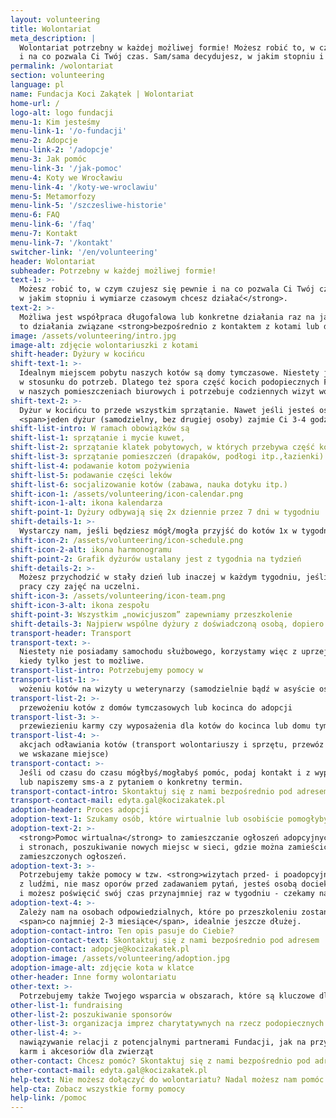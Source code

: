 ```yaml
---
layout: volunteering
title: Wolontariat
meta_description: |
  Wolontariat potrzebny w każdej możliwej formie! Możesz robić to, w czym czujesz się pewnie
  i na co pozwala Ci Twój czas. Sam/sama decydujesz, w jakim stopniu i wymiarze czasowym chcesz działać.
permalink: /wolontariat
section: volunteering
language: pl
name: Fundacja Koci Zakątek | Wolontariat
home-url: /
logo-alt: logo fundacji
menu-1: Kim jesteśmy
menu-link-1: '/o-fundacji'
menu-2: Adopcje
menu-link-2: '/adopcje'
menu-3: Jak pomóc
menu-link-3: '/jak-pomoc'
menu-4: Koty we Wrocławiu
menu-link-4: '/koty-we-wroclawiu'
menu-5: Metamorfozy
menu-link-5: '/szczesliwe-historie'
menu-6: FAQ
menu-link-6: '/faq'
menu-7: Kontakt
menu-link-7: '/kontakt'
switcher-link: '/en/volunteering'
header: Wolontariat
subheader: Potrzebny w każdej możliwej formie!
text-1: >-
  Możesz robić to, w czym czujesz się pewnie i na co pozwala Ci Twój czas. <strong>Sam/sama decydujesz,
  w jakim stopniu i wymiarze czasowym chcesz działać</strong>.
text-2: >-
  Możliwa jest współpraca długofalowa lub konkretne działania raz na jakiś czas. Mogą być
  to działania związane <strong>bezpośrednio z kontaktem z kotami lub działania wirtualne</strong>.
image: /assets/volunteering/intro.jpg
image-alt: zdjęcie wolontariuszki z kotami
shift-header: Dyżury w kocińcu
shift-text-1: >-
  Idealnym miejscem pobytu naszych kotów są domy tymczasowe. Niestety jest ich ciągle za mało
  w stosunku do potrzeb. Dlatego też spora część kocich podopiecznych Fundacji <strong>mieszka tymczasowo
  w naszych pomieszczeniach biurowych i potrzebuje codziennych wizyt wolontariuszy</strong>.
shift-text-2: >-
  Dyżur w kocińcu to przede wszystkim sprzątanie. Nawet jeśli jesteś osobą dobrze zorganizowaną,
  <span>jeden dyżur (samodzielny, bez drugiej osoby) zajmie Ci 3-4 godziny</span>.
shift-list-intro: W ramach obowiązków są
shift-list-1: sprzątanie i mycie kuwet,
shift-list-2: sprzątanie klatek pobytowych, w których przebywa część kotów,
shift-list-3: sprzątanie pomieszczeń (drapaków, podłogi itp.,łazienki)
shift-list-4: podawanie kotom pożywienia
shift-list-5: podawanie części leków
shift-list-6: socjalizowanie kotów (zabawa, nauka dotyku itp.)
shift-icon-1: /assets/volunteering/icon-calendar.png
shift-icon-1-alt: ikona kalendarza
shift-point-1: Dyżury odbywają się 2x dziennie przez 7 dni w tygodniu
shift-details-1: >-
  Wystarczy nam, jeśli będziesz mógł/mogła przyjść do kotów 1x w tygodniu, to już ogromna pomoc!
shift-icon-2: /assets/volunteering/icon-schedule.png
shift-icon-2-alt: ikona harmonogramu
shift-point-2: Grafik dyżurów ustalany jest z tygodnia na tydzień
shift-details-2: >-
  Możesz przychodzić w stały dzień lub inaczej w każdym tygodniu, jeśli masz np. zmienny grafik
  pracy czy zajęć na uczelni.
shift-icon-3: /assets/volunteering/icon-team.png
shift-icon-3-alt: ikona zespołu
shift-point-3: Wszystkim „nowicjuszom” zapewniamy przeszkolenie
shift-details-3: Najpierw wspólne dyżury z doświadczoną osobą, dopiero potem samodzielne.
transport-header: Transport
transport-text: >-
  Niestety nie posiadamy samochodu służbowego, korzystamy więc z uprzejmości osób prywatnych,
  kiedy tylko jest to możliwe.
transport-list-intro: Potrzebujemy pomocy w
transport-list-1: >-
  wożeniu kotów na wizyty u weterynarzy (samodzielnie bądź w asyście osoby z Fundacji)
transport-list-2: >-
  przewożeniu kotów z domów tymczasowych lub kocinca do adopcji
transport-list-3: >-
  przewiezieniu karmy czy wyposażenia dla kotów do kocinca lub domu tymczasowego
transport-list-4: >-
  akcjach odławiania kotów (transport wolontariuszy i sprzętu, przewóz złapanych kotów
  we wskazane miejsce)
transport-contact: >-
  Jeśli od czasu do czasu mógłbyś/mogłabyś pomóc, podaj kontakt i z wyprzedzeniem zadzwonimy
  lub napiszemy sms-a z pytaniem o konkretny termin.
transport-contact-intro: Skontaktuj się z nami bezpośrednio pod adresem
transport-contact-mail: edyta.gal@kocizakatek.pl
adoption-header: Proces adopcji
adoption-text-1: Szukamy osób, które wirtualnie lub osobiście pomogłyby nam w adopcjach kotów.
adoption-text-2: >-
  <strong>Pomoc wirtualna</strong> to zamieszczanie ogłoszeń adopcyjnych na różnych portalach
  i stronach, poszukiwanie nowych miejsc w sieci, gdzie można zamieścić ogłoszenia, podbijanie
  zamieszczonych ogłoszeń.
adoption-text-3: >-
  Potrzebujemy także pomocy w tzw. <strong>wizytach przed- i poadopcyjnych</strong>. Jeśli lubisz kontakt
  z ludźmi, nie masz oporów przed zadawaniem pytań, jesteś osobą dociekliwą, ale jednocześnie taktowną
  i możesz poświęcić swój czas przynajmniej raz w tygodniu - czekamy na Ciebie!
adoption-text-4: >-
  Zależy nam na osobach odpowiedzialnych, które po przeszkoleniu zostaną z nami
  <span>co najmniej 2-3 miesiące</span>, idealnie jeszcze dłużej.
adoption-contact-intro: Ten opis pasuje do Ciebie?
adoption-contact-text: Skontaktuj się z nami bezpośrednio pod adresem
adoption-contact: adopcje@kocizakatek.pl
adoption-image: /assets/volunteering/adoption.jpg
adoption-image-alt: zdjęcie kota w klatce
other-header: Inne formy wolontariatu
other-text: >-
  Potrzebujemy także Twojego wsparcia w obszarach, które są kluczowe dla rozwoju naszej organizacji.
other-list-1: fundraising
other-list-2: poszukiwanie sponsorów
other-list-3: organizacja imprez charytatywnych na rzecz podopiecznych Fundacji
other-list-4: >-
  nawiązywanie relacji z potencjalnymi partnerami Fundacji, jak na przykład producenci/dystrybutorzy
  karm i akcesoriów dla zwierząt
other-contact: Chcesz pomóc? Skontaktuj się z nami bezpośrednio pod adresem
other-contact-mail: edyta.gal@kocizakatek.pl
help-text: Nie możesz dołączyć do wolontariatu? Nadal możesz nam pomóc!
help-cta: Zobacz wszystkie formy pomocy
help-link: /pomoc
---
```

